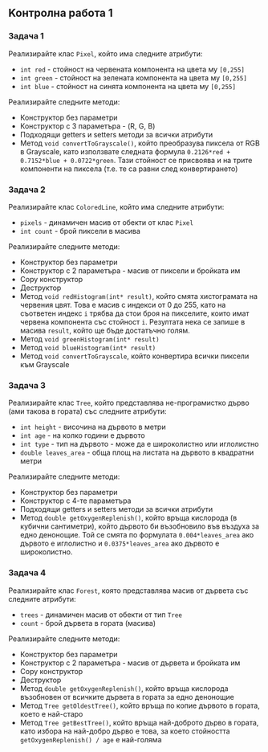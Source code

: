 ## Koнтролна работа 1

### Задача 1
Реализирайте клас `Pixel`, който има следните атрибути:
* `int red` - стойност на червената компонента на цвета му `[0,255]`
* `int green` - стойност на зелената компонента на цвета му `[0,255]`
* `int blue` - стойност на синята компонента на цвета му `[0,255]`

Реализирайте следните методи:
* Конструктор без параметри
* Конструктор с 3 параметъра  - (R, G, B)
* Подходящи getters и setters методи за всички атрибути
* Метод `void convertToGrayscale()`, който преобразува пиксела от RGB в Grayscale, като
използвате следната формула `0.2126*red + 0.7152*blue + 0.0722*green`. Тази стойност се присвоява и
на трите компоненти на пиксела (т.е. те са равни след конвертирането)

### Задача 2
Реализирайте клас `ColoredLine`, който има следните атрибути:
* `pixels` - динамичен масив от обекти от клас `Pixel`
* `int count` - брой пиксели в масива

Реализирайте следните методи:
* Конструктор без параметри
* Конструктор с 2 параметъра - масив от пиксели и бройката им
* Copy конструктор
* Деструктор
* Метод `void redHistogram(int* result)`, който смята хистограмата на червения цвят. Това е
масив с индекси от 0 до 255, като на съответен индекс `i` трябва да стои броя на пикселите,
които имат червена компонента със стойност `i`. Резултата нека се запише в масива `result`,
който ще бъде достатъчно голям.
* Метод `void greenHistogram(int* result)`
* Метод `void blueHistogram(int* result)`
* Метод `void convertToGrayscale`, който конвертира всички пиксели към Grayscale

### Задача 3
Реализирайте клас `Tree`, който представлява не-програмистко дърво
(ами такова в гората) със следните атрибути:
* `int height` - височина на дървото в метри
* `int age` - на колко години е дървото
* `int type` - тип на дървото - може да е широколистно или иглолистно
* `double leaves_area` - обща площ на листата на дървото в квадратни метри

Реализирайте следните методи:
* Конструктор без параметри
* Конструктор с 4-те параметъра
* Подходящи getters и setters методи за всички атрибути
* Метод `double getOxygenReplenish()`, който връща кислорода (в кубични сантиметри), който дървото би възобновило
във въздуха за едно денонощие. Той се смята по формулата `0.004*leaves_area` ако дървото е иглолистно
и `0.0375*leaves_area` ако дървото е широколистно.

### Задача 4
Реализирайте клас `Forest`, която представлява масив от дървета
със следните атрибути:
* `trees` - динамичен масив от обекти от тип `Tree`
* `count` - брой дървета в гората (масива)

Реализирайте следните методи:
* Конструктор без параметри
* Конструктор с 2 параметъра - масив от дървета и бройката им
* Copy конструктор
* Деструктор
* Метод `double getOxygenReplenish()`, който връща кислорода възобновен от всичките дървета в гората за едно денонощие
* Метод `Tree getOldestTree()`, който връща по копие дървото в гората, което е най-старо
* Метод `Tree getBestTree()`, който връща най-доброто дърво в гората, като избора на най-добро дърво е това, за което
стойността `getOxygenReplenish() / age` е най-голяма
